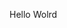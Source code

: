 Hello Wolrd



























































































































































































































































































































































































































































































































































































































































































































































































































































































































































































































































